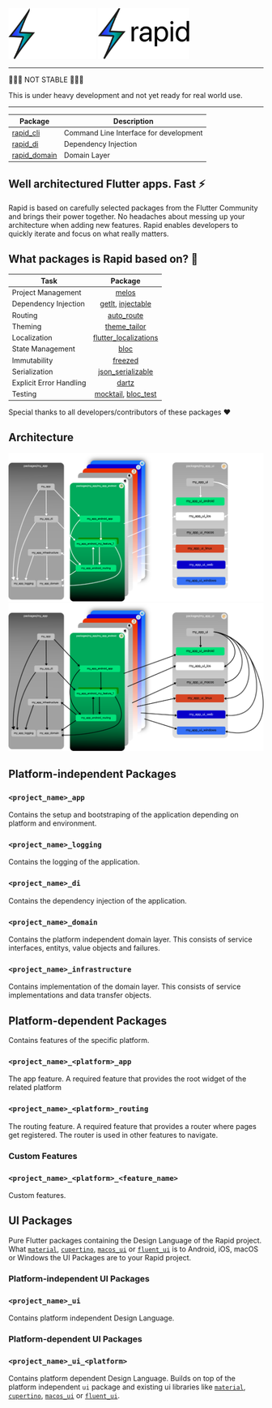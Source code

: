 <img src="./assets/logo_black.svg#gh-dark-mode-only" height="100">
<img src="./assets/logo_white.svg#gh-light-mode-only" height="100">

---

🚨🚨🚨 NOT STABLE 🚨🚨🚨

This is under heavy development and not yet ready for real world use.

---

| Package                                                                          | Description |
| -------------------------------------------------------------------------------- | ----------- |
| [rapid_cli](https://github.com/jtdLab/rapid/tree/main/packages/rapid_cli)        | Command Line Interface for development |
| [rapid_di](https://github.com/jtdLab/rapid/tree/main/packages/rapid/rapid/rapid_di)          | Dependency Injection |
| [rapid_domain](https://github.com/jtdLab/rapid/tree/main/packages/rapid/rapid/rapid_domain)          | Domain Layer |

## Well architectured Flutter apps. Fast ⚡

Rapid is based on carefully selected packages from the Flutter Community and brings their power together. No headaches about messing up your architecture when adding new features. Rapid enables developers to quickly iterate and focus on what really matters.

## What packages is Rapid based on? 👀

| Task                   | Package                                 |
| ---------------------- |:---------------------------------------:|
| Project Management     | [melos](https://pub.dev/packages/melos) |
| Dependency Injection   | [getIt](https://pub.dev/packages/get_it), [injectable](https://pub.dev/packages/injectable) |
| Routing                | [auto_route](https://pub.dev/packages/auto_route) |
| Theming                | [theme_tailor](https://pub.dev/packages/theme_tailor) |
| Localization           | [flutter_localizations](https://docs.flutter.dev/development/accessibility-and-localization/internationalization) |
| State Management       | [bloc](https://pub.dev/packages/bloc) |
| Immutability           | [freezed](https://pub.dev/packages/freezed) |
| Serialization          | [json_serializable](https://pub.dev/packages/json_serializable) |
| Explicit Error Handling | [dartz](https://pub.dev/packages/dartz) |
| Testing          | [mocktail](https://pub.dev/packages/mocktail), [bloc_test](https://pub.dev/packages/bloc_test) |


Special thanks to all developers/contributors of these packages ❤️

## Architecture

<img src="./assets/overview_black.png#gh-dark-mode-only">
<img src="./assets/overview_white.png#gh-light-mode-only">

## Platform-independent Packages

### `<project_name>_app`

Contains the setup and bootstraping of the application depending on platform and environment.

### `<project_name>_logging`

Contains the logging of the application.

### `<project_name>_di`

Contains the dependency injection of the application.

### `<project_name>_domain`

Contains the platform independent domain layer. This consists of service interfaces, entitys, value objects and failures.

### `<project_name>_infrastructure`

Contains implementation of the domain layer. This consists of service implementations and data transfer objects.

## Platform-dependent Packages

Contains features of the specific platform.

### `<project_name>_<platform>_app`

The app feature. A required feature that provides the root widget of the related platform

### `<project_name>_<platform>_routing`

The routing feature. A required feature that provides a router where pages get registered.
The router is used in other features to navigate.

### Custom Features

### `<project_name>_<platform>_<feature_name>`

Custom features.

## UI Packages

Pure Flutter packages containing the Design Language of the Rapid project.
What [`material`](https://docs.flutter.dev/development/ui/widgets/material), [`cupertino`](https://docs.flutter.dev/development/ui/widgets/cupertino), [`macos_ui`](https://pub.dev/packages/macos_ui) or [`fluent_ui`](https://pub.dev/packages/fluent_ui) is to Android, iOS, macOS or Windows
the UI Packages are to your Rapid project.

### Platform-independent UI Packages

### `<project_name>_ui`

Contains platform independent Design Language.

### Platform-dependent UI Packages

### `<project_name>_ui_<platform>`

Contains platform dependent Design Language. Builds on top of the platform independent `ui` package and existing ui libraries like [`material`](https://docs.flutter.dev/development/ui/widgets/material), [`cupertino`](https://docs.flutter.dev/development/ui/widgets/cupertino), [`macos_ui`](https://pub.dev/packages/macos_ui) or [`fluent_ui`](https://pub.dev/packages/fluent_ui).

<!-- ## Core principles

### Modularity

Rapid aims to keep scopes small and thus uses a multi package approach. The packages are managed
in a mono repo using [melos](https://melos.invertase.dev/).

### Shared Domain

Rapids archticture evolvs around a platform independent domain layer.

### Single Responsibility

Every package has its clear responsibility.

### Extensibility

Features can be added easily.

### Unidirectional Data Flow

Data only flows from the outside through the app to the view and backwards.
 -->

